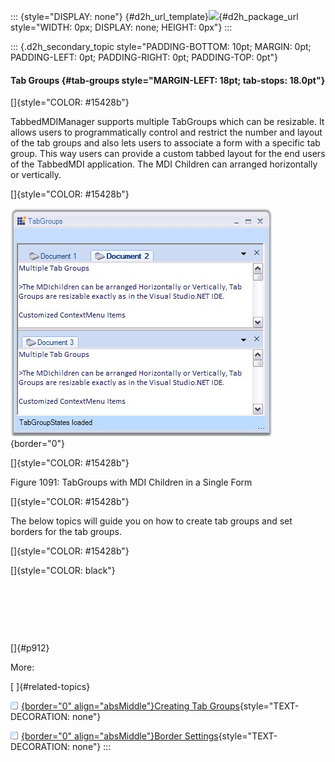 ::: {style="DISPLAY: none"}
[](ms-xhelp:///?Id=d2h_url_template){#d2h_url_template}![](!package_url!){#d2h_package_url style="WIDTH: 0px; DISPLAY: none; HEIGHT: 0px"}
:::

::: {.d2h_secondary_topic style="PADDING-BOTTOM: 10pt; MARGIN: 0pt; PADDING-LEFT: 0pt; PADDING-RIGHT: 0pt; PADDING-TOP: 0pt"}
#### Tab Groups {#tab-groups style="MARGIN-LEFT: 18pt; tab-stops: 18.0pt"}

[]{style="COLOR: #15428b"} 

TabbedMDIManager supports multiple TabGroups which can be resizable. It allows users to programmatically control and restrict the number and layout of the tab groups and also lets users to associate a form with a specific tab group. This way users can provide a custom tabbed layout for the end users of the TabbedMDI application. The MDI Children can arranged horizontally or vertically.

[]{style="COLOR: #15428b"} 

![](ImagesExt/image76_1069.jpg){border="0"}

[]{style="COLOR: #15428b"} 

Figure 1091: TabGroups with MDI Children in a Single Form

[]{style="COLOR: #15428b"} 

The below topics will guide you on how to create tab groups and set borders for the tab groups.

[]{style="COLOR: #15428b"} 

[]{style="COLOR: black"} 

 

 

 

[]{#p912} 

More:

[ ]{#related-topics}

[![](button.gif){border="0" align="absMiddle"}Creating Tab Groups](ms-xhelp:///?Id=584e2752-ef5f-46a9-a43a-bb641802581c){style="TEXT-DECORATION: none"}

[![](button.gif){border="0" align="absMiddle"}Border Settings](ms-xhelp:///?Id=d02e6ee5-b5b1-4d48-a84d-e16182e2ffd4){style="TEXT-DECORATION: none"}
:::
